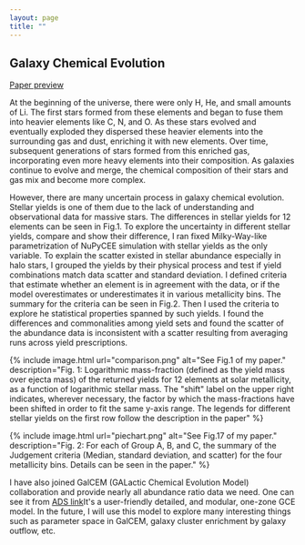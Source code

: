 ```yaml
---
layout: page
title: ""
---
```


## Galaxy Chemical Evolution

[Paper preview](/../files/Yields_NuPyCEE.pdf)

At the beginning of the universe, there were only H, He, and small amounts of Li. The first stars formed from these elements and began to fuse them into heavier elements like C, N, and O. As these stars evolved and eventually exploded they dispersed these heavier elements into the surrounding gas and dust, enriching it with new elements. Over time, subsequent generations of stars formed from this enriched gas, incorporating even more heavy elements into their composition. As galaxies continue to evolve and merge, the chemical composition of their stars and gas mix and become more complex. 

However, there are many uncertain process in galaxy chemical evolution. Stellar yields is one of them due to the lack of understanding and observational data for massive stars. The differences in stellar yields for 12 elements can be seen in Fig.1. To explore the uncertainty in different stellar yields, compare and show their difference, I ran fixed Milky-Way-like parametrization of NuPyCEE simulation with stellar yields as the only variable. To explain the scatter existed in stellar abundance especially in halo stars, I grouped the yields by their physical process and test if yield combinations match data scatter and standard deviation. I defined criteria that estimate whether an element is in agreement with the data, or if the model overestimates or underestimates it in various metallicity bins. The summary for the criteria can be seen in Fig.2. Then I used the criteria to explore he statistical properties spanned by such yields. I found the differences and commonalities among yield sets and found the scatter of the abundance
data is inconsistent with a scatter resulting from averaging runs across yield prescriptions.

{% include image.html url="comparison.png" alt="See Fig.1 of my paper." description="Fig. 1: Logarithmic mass-fraction (defined as the yield mass over ejecta mass) of the returned yields for 12 elements at solar metallicity, as a function of logarithmic stellar mass. The "shift" label on the upper right indicates, wherever necessary, the factor by which the mass-fractions have been shifted in order to fit the same y-axis range. The legends for different stellar yields on the first row follow the description in the paper" %}

{% include image.html url="piechart.png" alt="See Fig.17 of my paper." description="Fig. 2: For each of Group A, B, and C, the summary of the Judgement criteria (Median, standard deviation, and scatter) for the four metallicity bins. Details can be seen in the paper." %}

I have also joined GalCEM (GALactic Chemical Evolution Model) collaboration and provide nearly all abundance ratio data we need. One can see it from [ADS link](https://ui.adsabs.harvard.edu/abs/2023ApJS..264...44G/abstract)It's a user-friendly detailed, and modular, one-zone GCE model. In the future, I will use this model to explore many interesting things such as parameter space in GalCEM, galaxy cluster enrichment by galaxy outflow, etc.